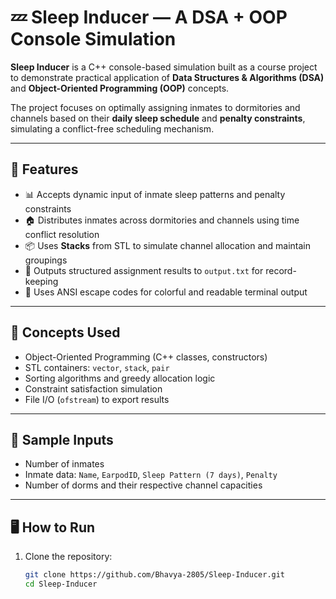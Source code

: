# 💤 Sleep Inducer — A DSA + OOP Console Simulation

**Sleep Inducer** is a C++ console-based simulation built as a course project to demonstrate practical application of **Data Structures & Algorithms (DSA)** and **Object-Oriented Programming (OOP)** concepts.

The project focuses on optimally assigning inmates to dormitories and channels based on their **daily sleep schedule** and **penalty constraints**, simulating a conflict-free scheduling mechanism.

---

## 📌 Features

- 📊 Accepts dynamic input of inmate sleep patterns and penalty constraints
- 🏠 Distributes inmates across dormitories and channels using time conflict resolution
- 📦 Uses **Stacks** from STL to simulate channel allocation and maintain groupings
- 📁 Outputs structured assignment results to `output.txt` for record-keeping
- 🎨 Uses ANSI escape codes for colorful and readable terminal output

---

## 🧠 Concepts Used

- Object-Oriented Programming (C++ classes, constructors)
- STL containers: `vector`, `stack`, `pair`
- Sorting algorithms and greedy allocation logic
- Constraint satisfaction simulation
- File I/O (`ofstream`) to export results

---

## 🧪 Sample Inputs

- Number of inmates
- Inmate data: `Name`, `EarpodID`, `Sleep Pattern (7 days)`, `Penalty`
- Number of dorms and their respective channel capacities

---

## 🖥️ How to Run

1. Clone the repository:
   ```bash
   git clone https://github.com/Bhavya-2805/Sleep-Inducer.git
   cd Sleep-Inducer

